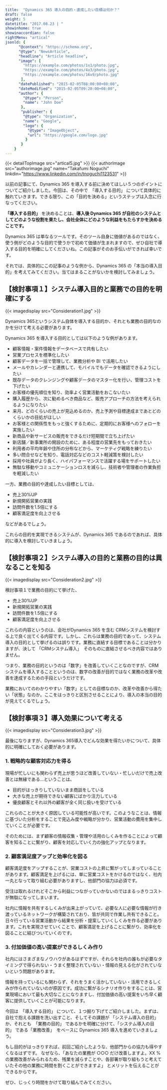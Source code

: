 ```yaml
---
title:  "Dynamics 365 導入の目的・達成したい目標は何か？"
draft: false
weight: 5
datetitle: "2017.08.23 | "
showinhome: true
showinaccordian: false
rightMenu: "artical"
jsonld: {
      "@context": "https://schema.org",
      "@type": "NewsArticle",
      "headline": "Article headline",
      "image": [
        "https://example.com/photos/1x1/photo.jpg",
        "https://example.com/photos/4x3/photo.jpg",
        "https://example.com/photos/16x9/photo.jpg"
       ],
      "datePublished": "2015-02-05T08:00:00+08:00",
      "dateModified": "2015-02-05T09:20:00+08:00",
      "author": {
        "@type": "Person",
        "name": "John Doe"
       },
       "publisher": {
        "@type": "Organization",
        "name": "Google",
        "logo": {
          "@type": "ImageObject",
          "url": "https://google.com/logo.jpg"
         }
       }
    }
--- 
```

{{< detailTopImage src="artical5.jpg" >}}
{{< authorImage src="authorimage.jpg" name="Takafumi Noguchi" linkdin="https://www.linkedin.com/in/tnoguchi1123531" >}}
<!-- Intro  -->
以前の記事にて、Dynamics 365 を導入する前に決めてほしい５つのポイントについてご紹介しました。今回は、その中で　「導入する目的」 について具体的に触れていきます。できる限り、この「目的を決める」というステップは入念に行なってください。　

**「導入する目的」** を決めることは、**導入後 Dynamics 365 が自社のシステムとしてどのような役割を果たし、会社全体にどのような利益をもたらすかを決めることです。**

Dynamics 365 は単なるツールです。そのツール自身に価値があるのではなく、使う側がどのような目的で使うかで初めて価値が生まれますので、ぜひ自社で導入する目的を明確にしてくださいね。この記事がそのお手伝いができれば幸いです。

それでは、具体的にこの記事のような例から、Dynamics 365 の「本当の導入目的」を考えてみてください。当てはまることがないかを検討してみましょう。

## 【検討事項１】システム導入目的と業務での目的を明確にする
<!-- Image= Consideration1.jpg -->
{{< imagedisplay src="Consideration1.jpg" >}}

Dynamics 365というシステム自体を導入する目的か、それとも業務の目的なのかを分けて考える必要があります。

Dynamics 365 を導入する目的としては以下のような例があります。

* 顧客情報・案件情報をデータベースで共有したい
* 営業プロセスを標準化したい
* 顧客データを一括で管理して、業務分析や BI で活用したい
* メールやカレンダーと連携して、モバイルでもデータを確認できるようにしたい
* 既存データのクレンジングや顧客データのマスター化を行い、管理コストを下げたい
* お客様の優先順位を知り、効率よく営業活動をおこないたい
* 購入履歴から、次に勧めるべき商品など、販売アプローチの方法を考えられるようになりたい
* 来月、どのくらいの売上が見込めるのか、売上予測や目標達成まであとどのくらいかの目処がほしい
* お客様との関係性をもっと強くするために、定期的にお客様へのフォローを実施したい
* 新商品や新サービスの販売をできるだけ短期間で立ち上げたい
* 新店舗／新事業所の開設のために、ある程度の営業先をもっておきたい
* 利用者の平均年齢や住所の分布などから、マーケティグ戦略を練りたい
* 多い問合せなどを知り、電話対応などのコスト軽減策を検討したい
* 採用や社員がより長く、ハイパフォーマンスで活躍する場をサポートしたい
* 無駄な移動やコミュニケーションロスを減らし、技術者や管理者の作業負担を軽減したい

一方、業務の目的や達成したい目標としては、

* 売上30%UP
* 新規開拓営業の実践
* 訪問件数を1.5倍にする
* 顧客満足度を向上させる

などがあるでしょう。

これらの目的を実現できるシステムが、Dynamics 365 であるのであれば、具体的に導入を検討していきましょう。

## 【検討事項２】システム導入の目的と業務の目的は異なることを知る
<!-- Image= Consideration2.jpg -->
{{< imagedisplay src="Consideration2.jpg" >}}


検討事項１で業務の目的にて挙げた、

* 売上30%UP
* 新規開拓営業の実践
* 訪問件数を1.5倍にする
* 顧客満足度を向上させる

これらの内容というのは、会社がDynamics 365 を含む CRMシステムを検討する上で良く出てくる内容です。しかし、これらは業務の目的であって、システム導入の目的として挙げるのは誤りです。業務に直結する目標であることは分かりますが、決して 「CRMシステム導入」　そのものに直結させるべき内容ではありません。

つまり、業務の目的というのは「数字」を改善していくことなのですが、CRMシステムを導入することというのは、数字の改善が目的ではなく業務の改革や改善を達成するための手段というだけです。

 
業務においてのわかりやすい「数字」としての目標なのか、改革や改善から得たい「状態」なのか。ここをはっきりと区別させることにより、導入の本当の目的が見えてくるでしょう。


## 【検討事項３】導入効果について考える
<!-- Image= Consideration3.jpg-->
{{< imagedisplay src="Consideration3.jpg" >}}


最後になりますが、Dynamics 365導入でどんな効果を得たいかについて、具体的に明確にしておく必要があります。

### 1.  戦略的な顧客対応力を得る

現場が忙しいにも関わらず売上が思うほど改善していない・忙しいだけで売上改善とは無縁である…ということは、

* 目的がはっきりしていないまま商談をしている
* 大きな売上が期待できない顧客にばかり注力している
* 優良顧客とそれ以外の顧客が全く同じ扱いを受けている

これらのことが大きく原因している可能性が高いです。このようなことは、情報に基づいた分析をすることで見込み度や戦略が分かり、営業活動の費用を集中していくことが必要です。

そのためには、まず顧客の情報収集・管理や活用のしくみを作ることによって顧客を知ることに繋がり、顧客を対応していく力の強化アップとなります。


### 2.  顧客満足度アップと効率化を図る
顧客満足度をアップすることが、営業コストの上昇に繋がってしまっていることがあります。顧客満足を上げるには、単に営業コストをかけるのではなく、社内一丸となって取り組む必要がありますし、他部門の協力は必須です。

受注は取れるけれどそこから利益につながっていかないのではまるっきりコストが無駄になってしまいます。


社内に情報を共有するしくみが出来上がっていて、必要な人に必要な情報が行き渡っているネットワークが構築されており、皆が共同で作業し共有できること。日々行っている営業活動から結果を分析・提案していくしくみを作る必要があります。これを実現させていくことで、顧客満足を上げることに繋がり、効率化を図ることに結びついていくのです。

### 3.  付加価値の高い提案ができるしくみ作り
社内にはさまざまなノウハウがあるはずですが、それらを社内の誰もが必要なタイミングで得られない・うまく整理されていない・情報の見える化がされていないという問題があります。

情報を持っているにも関わらず、それをうまく活かしていない・活用できるしくみが作られていないのが原因です。成功に繋がるシナリオ作りをすることは、営業現場において最も大切なことになりますし、付加価値の高い提案をいち早く顧客に提供していくことが可能になります。


今回は　「導入する目的」 について、１つ掘り下げてご紹介しました。まずは、自社で抱える課題を洗い出すこと、そしてその課題が 「システム導入の目的」 か、それとも　「業務の目的」 であるかを明確に分けて、「システム導入の目的」 である「業務改善」　をベースに Dynamics 365 導入を進めていきましょう。


もし目的がはっきりすれば、前回ご紹介したような、他部門からの協力も得やすくなるはずです。
なぜなら、「あなたの業務が ○○○ だけ改善しますよ。XX %の業務改善がみられるため、残業を減らすことや、各部署が取り組もうと考えていたその他の業務に時間を割くことができますよ」 とメリットを伝えることができるからです。

ぜひ、じっくり時間をかけて取り組んでみてください。    
&nbsp;
